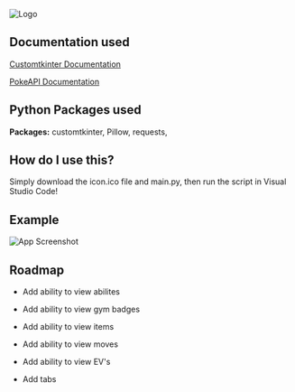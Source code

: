
![Logo](https://camo.githubusercontent.com/10044d7343f31a2fae29a26a98c82b10f8b69f767cdb94ab26e84b88f7ef1502/68747470733a2f2f692e6962622e636f2f434d34717852742f507974686f6e2d72656d6f766562672d707265766965772e706e67)





## Documentation used 
[Customtkinter Documentation](https://customtkinter.tomschimansky.com/documentation/)

[PokeAPI Documentation](https://pokeapi.co/docs/v2)


## Python Packages used

**Packages:** customtkinter, Pillow, requests,  





## How do I use this?

Simply download the icon.ico file and main.py, then run the script in Visual Studio Code!


## Example

![App Screenshot](https://s10.gifyu.com/images/SDgSg.gif)




## Roadmap

- Add ability to view abilites

- Add ability to view gym badges

- Add ability to view items

- Add ability to view moves

- Add ability to view EV's

- Add tabs 

